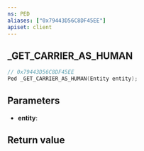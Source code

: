 ```yaml
---
ns: PED
aliases: ["0x79443D56C8DF45EE"]
apiset: client
---
```

## _GET_CARRIER_AS_HUMAN

```c
// 0x79443D56C8DF45EE
Ped _GET_CARRIER_AS_HUMAN(Entity entity);
```


## Parameters
* **entity**:

## Return value